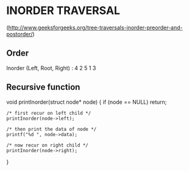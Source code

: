 # INORDER TRAVERSAL
(http://www.geeksforgeeks.org/tree-traversals-inorder-preorder-and-postorder/)

## Order
Inorder (Left, Root, Right) : 4 2 5 1 3

## Recursive function
void printInorder(struct node* node) {
    if (node == NULL)
          return;

    /* first recur on left child */
    printInorder(node->left);

    /* then print the data of node */
    printf("%d ", node->data);

    /* now recur on right child */
    printInorder(node->right);
}
